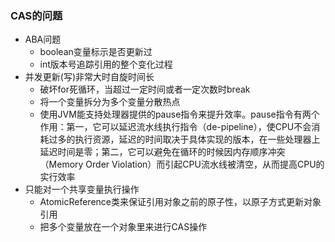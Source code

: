 


### CAS的问题
- ABA问题
    - boolean变量标示是否更新过
    - int版本号追踪引用的整个变化过程
- 并发更新(写)非常大时自旋时间长
    - 破坏for死循环，当超过一定时间或者一定次数时break
    - 将一个变量拆分为多个变量分散热点
    - 使用JVM能支持处理器提供的pause指令来提升效率。pause指令有两个作用：第一，它可以延迟流水线执行指令（de-pipeline），使CPU不会消耗过多的执行资源，延迟的时间取决于具体实现的版本，在一些处理器上延迟时间是零；第二，它可以避免在循环的时候因内存顺序冲突（Memory Order Violation）而引起CPU流水线被清空，从而提高CPU的实行效率
- 只能对一个共享变量执行操作
    - AtomicReference类来保证引用对象之前的原子性，以原子方式更新对象引用 
    - 把多个变量放在一个对象里来进行CAS操作